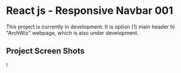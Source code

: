 # React js - Responsive Navbar 001

This project is currently in development. It is option (1) main header to "ArchWiz" webpage, which is also under development.

## Project Screen Shots

!
